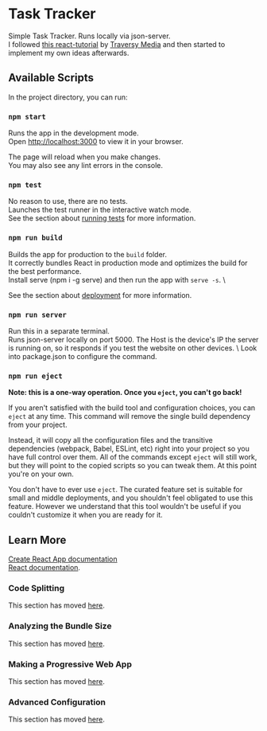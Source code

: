 # Task Tracker

Simple Task Tracker. Runs locally via json-server. \
I followed [this react-tutorial](https://www.youtube.com/watch?v=w7ejDZ8SWv8) by [Traversy Media](https://www.youtube.com/channel/UC29ju8bIPH5as8OGnQzwJyA) and then started to implement my own ideas afterwards.

## Available Scripts

In the project directory, you can run:

### `npm start`

Runs the app in the development mode.\
Open [http://localhost:3000](http://localhost:3000) to view it in your browser.

The page will reload when you make changes.\
You may also see any lint errors in the console.

### `npm test`

No reason to use, there are no tests. \
Launches the test runner in the interactive watch mode.\
See the section about [running tests](https://facebook.github.io/create-react-app/docs/running-tests) for more information.

### `npm run build`

Builds the app for production to the `build` folder. \
It correctly bundles React in production mode and optimizes the build for the best performance. \
Install serve (npm i -g serve) and then run the app with `serve -s`. \

See the section about [deployment](https://facebook.github.io/create-react-app/docs/deployment) for more information.

### `npm run server`

Run this in a separate terminal. \
Runs json-server locally on port 5000. The Host is the device's IP the server is running on, so it responds if you test the website on other devices. \ Look into package.json to configure the command.

### `npm run eject`

**Note: this is a one-way operation. Once you `eject`, you can't go back!**

If you aren't satisfied with the build tool and configuration choices, you can `eject` at any time. This command will remove the single build dependency from your project.

Instead, it will copy all the configuration files and the transitive dependencies (webpack, Babel, ESLint, etc) right into your project so you have full control over them. All of the commands except `eject` will still work, but they will point to the copied scripts so you can tweak them. At this point you're on your own.

You don't have to ever use `eject`. The curated feature set is suitable for small and middle deployments, and you shouldn't feel obligated to use this feature. However we understand that this tool wouldn't be useful if you couldn't customize it when you are ready for it.

## Learn More

[Create React App documentation](https://facebook.github.io/create-react-app/docs/getting-started) \
[React documentation](https://reactjs.org/).

### Code Splitting

This section has moved [here](https://facebook.github.io/create-react-app/docs/code-splitting).

### Analyzing the Bundle Size

This section has moved [here](https://facebook.github.io/create-react-app/docs/analyzing-the-bundle-size).

### Making a Progressive Web App

This section has moved [here](https://facebook.github.io/create-react-app/docs/making-a-progressive-web-app).

### Advanced Configuration

This section has moved [here](https://facebook.github.io/create-react-app/docs/advanced-configuration).